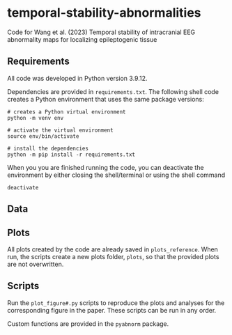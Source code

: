 # temporal-stability-abnormalities
Code for Wang et al. (2023) Temporal stability of intracranial EEG abnormality maps for localizing epileptogenic tissue

## Requirements

All code was developed in Python version 3.9.12. 

Dependencies are provided in `requirements.txt`. The following shell code creates a Python environment that uses the same package versions:

    # creates a Python virtual environment
    python -m venv env 
    
    # activate the virtual environment
    source env/bin/activate
    
    # install the dependencies
    python -m pip install -r requirements.txt
    
When you you are finished running the code, you can deactivate the environment by either closing the shell/terminal or using the shell command

    deactivate 

## Data

## Plots

All plots created by the code are already saved in `plots_reference`. When run, the scripts create a new plots folder, `plots`, so that the provided plots are not overwritten.

## Scripts

Run the `plot_figure#.py` scripts to reproduce the plots and analyses for the corresponding figure in the paper. These scripts can be run in any order.

Custom functions are provided in the `pyabnorm` package.
